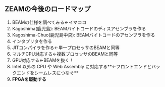 ##  ZEAMの今後のロードマップ

1. BEAMの仕様を調べてみる←イマココ
2. Kagoshima(鹿児島): BEAMバイトコードのディスアセンブラを作る
3. Kagoshima-Chuo(鹿児島中央): BEAMバイトコードのアセンブラを作る
4. インタプリタを作る
5. JITコンパイラを作る←単一プロセッサのBEAMと同等
6. マルチCPU対応する←複数プロセッサのBEAMと同等
7. GPU対応する←BEAMを抜く！
8. Intel 以外の CPU や Web Assembly に対応する**←フロントエンドとバックエンドをシームレスにつなぐ**
9. **FPGAを駆動する**